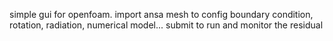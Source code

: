 simple gui for openfoam. 
import ansa mesh to config boundary condition, rotation, radiation, numerical model... 
submit to run and monitor the residual
